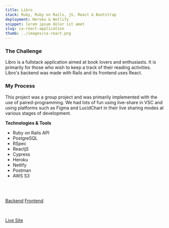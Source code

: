```yaml
---
title: Libro
stack: Ruby, Ruby on Rails, jS, React & Bootstrap
deployment: Heroku & Netlify
snippet: lorem ipsum dolor sit amet
slug: ca-react-application
thumb: ../images/ca-react.png
---
```


### The Challenge
Libro is a fullstack application aimed at book lovers and enthusiasts.
It is primarily for those who wish to keep a track of their reading activities. 
Libro's backend was made with Rails and its frontend uses React. 

### My Process

This project was a group project and was primarily implemented with the use of paired-programming. 
We had lots of fun using live-share in VSC and using platforms such as Figma and LucidChart in their
live sharing modes at various stages of development. 

**Technologies & Tools**

- Ruby on Rails API
- PostgreSQL
- RSpec
- ReactjS
- Cypress
- Heroku
- Netlify
- Postman 
- AWS S3

<br/>
<br/>

[Backend](https://github.com/AliceMenzie/Libro_server)
[Frontend](https://github.com/AliceMenzie/T3A2_client)

<br/>

[Live Site](https://libro-books.netlify.app/)
